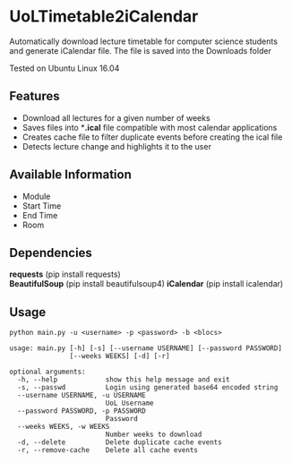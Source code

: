 # UoLTimetable2iCalendar
Automatically download lecture timetable for computer science students and generate iCalendar file.
The file is saved into the Downloads folder
<p>Tested on Ubuntu Linux 16.04</p>

## Features
* Download all lectures for a given number of weeks
* Saves files into ***.ical** file compatible with most calendar applications
* Creates cache file to filter duplicate events before creating the ical file
* Detects lecture change and highlights it to the user

## Available Information
* Module
* Start Time
* End Time
* Room

## Dependencies
**requests** (pip install requests)<br>
**BeautifulSoup** (pip install beautifulsoup4)
**iCalendar** (pip install icalendar)

## Usage
```
python main.py -u <username> -p <password> -b <blocs>
```

```
usage: main.py [-h] [-s] [--username USERNAME] [--password PASSWORD]
               [--weeks WEEKS] [-d] [-r]

optional arguments:
  -h, --help            show this help message and exit
  -s, --passwd          Login using generated base64 encoded string
  --username USERNAME, -u USERNAME
                        UoL Username
  --password PASSWORD, -p PASSWORD
                        Password
  --weeks WEEKS, -w WEEKS
                        Number weeks to download
  -d, --delete          Delete duplicate cache events
  -r, --remove-cache    Delete all cache events
```
